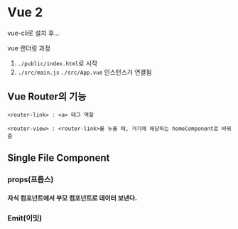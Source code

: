 # Vue 2

vue-cli로 설치 후...

vue 랜더링 과정
1. `./public/index.html`로 시작 
2. `./src/main.js` `./src/App.vue`  인스턴스가 연결됨

## Vue Router의 기능
```
<router-link> : <a> 태그 역할

<router-view> : <router-link>를 누를 때, 거기에 해당하는 homeComponent로 바꿔줌
```
## Single File Component

### props(프롭스)

#### 자식 컴포넌트에서 부모 컴포넌트로 데이터 보낸다.

### Emit(이밋)
